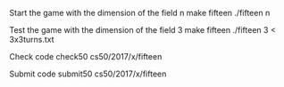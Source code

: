 Start the game with the dimension of the field n
    make fifteen
    ./fifteen n

Test the game with the dimension of the field 3
    make fifteen
    ./fifteen 3 < 3x3turns.txt

Check code
    check50 cs50/2017/x/fifteen

Submit code
    submit50 cs50/2017/x/fifteen
